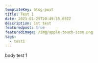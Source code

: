 ```yaml
---
templateKey: blog-post
title: Test 1
date: 2021-01-29T20:49:15.092Z
description: 1st test
featuredpost: true
featuredimage: /img/apple-touch-icon.png
tags:
  - test1
---
```

body test 1